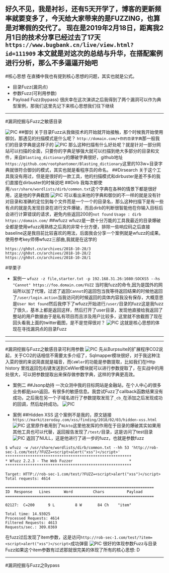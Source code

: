 好久不见，我是衬衫，还有5天开学了，博客的更新频率就要变多了，今天给大家带来的是FUZZING，也算是对寒假的交代了。
现在是2019年2月18日，距离我2月1日的技术分享已经过去了17天
`https://www.bugbank.cn/live/view.html?id=111909`
本文就是对这次的总结与升华，在搭配案例进行分析，那么不多逼逼开始吧
---

#核心思想
在直播中我也有提到核心思想的问题，其实也就是公式。
- 目录Fuzz(漏洞点)
- 参数Fuzz(可利用参数)
- Payload Fuzz(bypass)
很庆幸在这次演讲之后我得到了两个漏洞可以作为典型案例，那我们这里先记下来核心思想我们往下继续
---
#漏洞挖掘与Fuzz之敏感目录

![PIC](http://c1h2e1.oss-cn-qingdao.aliyuncs.com/image/Fuzz/fuzz1.png)
##御剑
关于目录Fuzz从我做技术的开始就开始接触，那个时候我开始使用御剑，那遇见的扫描模式是什么呢？
`http://domain.com/+你的目录字典`那一般我们的目录字典是这样子的
![PIC](http://c1h2e1.oss-cn-qingdao.aliyuncs.com/image/Fuzz/fuzz2.png)
那么这种扫描有什么好处呢？就是针对一部分网站可以扫描的全面，只要你的字典足够强大就可以扫描到绝大多部分的目录和文件，来自`Blasting_dictionary`的爆破字典很好，github地址`https://github.com/rootphantomer/Blasting_dictionary`这里的103w+目录字典就很符合御剑的模式，其实也就是看程序员的命名。
##Dirsearch
关于这个工具我没有用过，但是是很好的一款工具，他的扫描模式和dirbuster是差不多的我们直接在dirbuster的时候说吧
##Dirb
我每次都使用`/usr/share/wordlists/dirb/common.txt`这个字典在各种的情景下都是很好用，这是他的字典截图
![PIC](http://c1h2e1.oss-cn-qingdao.aliyuncs.com/image/Fuzz/fuzz3.png)
可以看出来他的字典和御剑的不一样的就是没有针对目录和准确的定位到每个文件而是一个一个的目录名，那么这种扫描下是有一些有点的就是先发现目录在进行文件爆破，而且dirb的判断很智能他在你输入目标后会进行计算错误的请求，避免内些返回200的`not found`
`Usage : dirb https://domain.com/`
##wfuzz
wfuzz是一款十分万能的工具我最近的目录爆破全都是使用wfuzz用熟练之后真的非常十分方便，排除一些响应码之后直接baseline这是我目前比较喜欢的用法，后面我会分享一个案例就是wfuzz的成果。
使用参考key师傅wfuzz三部曲,我就是在这学的
```
https://gh0st.cn/archives/2018-10-28/3
https://gh0st.cn/archives/2018-10-28/2
https://gh0st.cn/archives/2018-10-28/1
```
#举栗子
- 案例一
`wfuzz -z file,starter.txt -p 192.168.31.26:1080:SOCKS5 --hs "Cannot" https://foo.domain.com/FUZZ`
当时我fuzz的命令,因为是国外的网站所以加了代理，过滤了返回`Cannot`的返回包当我等待返回结果的时候他返回了`/user/login.action`当我访问的时候返回的具体内容我没有保存，大概意思是`User Not found`然后我停下了wfuzz开始进行`/user/`目录的fuzz这是我fuzz了很久，基本上都是返回这样，然后打开了user目录，发现他直接给我返回了整站的用户数据由于是私有项目而且涉及用户比较多，这里就不放截图了现在回头看我上面的twitter截图，是不是觉得很对？
![PIC](http://c1h2e1.oss-cn-qingdao.aliyuncs.com/image/Fuzz/fuzz1.png)
这就是核心思想的体现在寻找漏洞点的目录Fuzz

---


---

#漏洞挖掘与Fuzz之敏感目录可利用参数
![PIC](http://c1h2e1.oss-cn-qingdao.aliyuncs.com/image/Fuzz/fuzz7.png)
先从Burpsuite的扩展程序CO2说起，关于CO2的话相信不需要太多介绍了，Sqlmapper模块很好，对于我这种注入菜的很的来说简直就是福音，而`CeWler`的功能是参数提取，比如我们在Http history 里找返回包右键发送到CeWler模块就可以进行参数提取了，在实战中的用处很大，可以把参数提取出来保存做参数字典，这样的字典更高效。

- 案例二
##Jsonp劫持
一次众测中我的目标网站是金融站，在个人中心的很多业务都是json返回，有很多的敏感信息。我尝试Fuzz了callback函数结果没有成功，之后我在另一个子域名进行了参数提取发现了`_cb_`在添加之后发现成功的回调，然后劫持成功。
![PIC](http://c1h2e1.oss-cn-qingdao.aliyuncs.com/image/Fuzz/fuzz8.png)

- 案例
##Hidden XSS
这个案例不是我的，原文链接`https://markitzeroday.com/xss/finding/2018/02/03/hidden-xss.html`
![PIC](http://c1h2e1.oss-cn-qingdao.aliyuncs.com/image/Fuzz/fuzz4.png)
这里原作者用到了`Nikto`这里他发挥的作用在于目录的爆破其实如果用其他工具也可以代替，返回报告发现了`/test/`目录，这是访问了test目录
![PIC](http://c1h2e1.oss-cn-qingdao.aliyuncs.com/image/Fuzz/fuzz5.png)
返回了NULL，这是他进行了进一步的fuzz，也就是参数fuzz
```
$ wfuzz -w /usr/share/wordlists/dirb/common.txt --hh 53 'http://rob-sec-1.com/test/?FUZZ=<script>alert("xss")</script>'
********************************************************
* Wfuzz 2.2.3 - The Web Fuzzer                         *
********************************************************

Target: HTTP://rob-sec-1.com/test/?FUZZ=<script>alert("xss")</script>
Total requests: 4614

==================================================================
ID	Response   Lines      Word         Chars          Payload    
==================================================================

02127:  C=200      9 L	       8 W	     84 Ch	  "item"

Total time: 14.93025
Processed Requests: 4614
Filtered Requests: 4613
Requests/sec.: 309.0369
```
在fuzz过后发现了item参数，这是访问`http://rob-sec-1.com/test/?item=<script>alert("xss")</script>`成功弹窗
![PIC](http://c1h2e1.oss-cn-qingdao.aliyuncs.com/image/Fuzz/fuzz6.png)
很好的体现参数Fuzz与目录Fuzz如果这个item参数有过滤那就很完美的体现了所有的核心思想: D

---

#漏洞挖掘与Fuzz之Bypass
